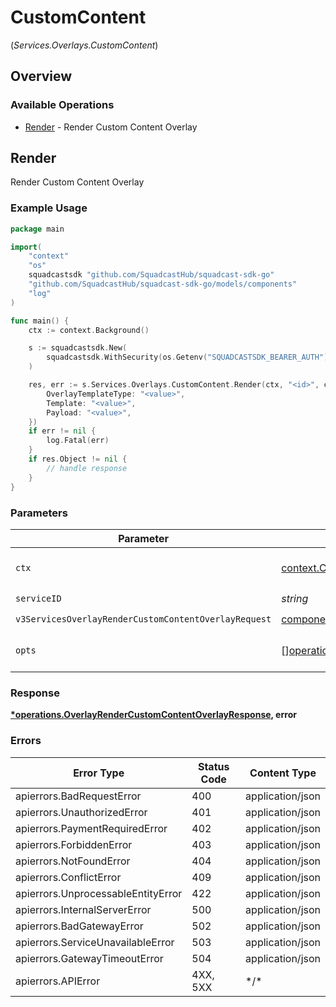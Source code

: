 # CustomContent
(*Services.Overlays.CustomContent*)

## Overview

### Available Operations

* [Render](#render) - Render Custom Content Overlay

## Render

Render Custom Content Overlay

### Example Usage

<!-- UsageSnippet language="go" operationID="Overlay_renderCustomContentOverlay" method="post" path="/v3/services/{serviceID}/overlays/custom-content/render" -->
```go
package main

import(
	"context"
	"os"
	squadcastsdk "github.com/SquadcastHub/squadcast-sdk-go"
	"github.com/SquadcastHub/squadcast-sdk-go/models/components"
	"log"
)

func main() {
    ctx := context.Background()

    s := squadcastsdk.New(
        squadcastsdk.WithSecurity(os.Getenv("SQUADCASTSDK_BEARER_AUTH")),
    )

    res, err := s.Services.Overlays.CustomContent.Render(ctx, "<id>", components.V3ServicesOverlayRenderCustomContentOverlayRequest{
        OverlayTemplateType: "<value>",
        Template: "<value>",
        Payload: "<value>",
    })
    if err != nil {
        log.Fatal(err)
    }
    if res.Object != nil {
        // handle response
    }
}
```

### Parameters

| Parameter                                                                                                                                      | Type                                                                                                                                           | Required                                                                                                                                       | Description                                                                                                                                    |
| ---------------------------------------------------------------------------------------------------------------------------------------------- | ---------------------------------------------------------------------------------------------------------------------------------------------- | ---------------------------------------------------------------------------------------------------------------------------------------------- | ---------------------------------------------------------------------------------------------------------------------------------------------- |
| `ctx`                                                                                                                                          | [context.Context](https://pkg.go.dev/context#Context)                                                                                          | :heavy_check_mark:                                                                                                                             | The context to use for the request.                                                                                                            |
| `serviceID`                                                                                                                                    | *string*                                                                                                                                       | :heavy_check_mark:                                                                                                                             | N/A                                                                                                                                            |
| `v3ServicesOverlayRenderCustomContentOverlayRequest`                                                                                           | [components.V3ServicesOverlayRenderCustomContentOverlayRequest](../../models/components/v3servicesoverlayrendercustomcontentoverlayrequest.md) | :heavy_check_mark:                                                                                                                             | N/A                                                                                                                                            |
| `opts`                                                                                                                                         | [][operations.Option](../../models/operations/option.md)                                                                                       | :heavy_minus_sign:                                                                                                                             | The options for this request.                                                                                                                  |

### Response

**[*operations.OverlayRenderCustomContentOverlayResponse](../../models/operations/overlayrendercustomcontentoverlayresponse.md), error**

### Errors

| Error Type                         | Status Code                        | Content Type                       |
| ---------------------------------- | ---------------------------------- | ---------------------------------- |
| apierrors.BadRequestError          | 400                                | application/json                   |
| apierrors.UnauthorizedError        | 401                                | application/json                   |
| apierrors.PaymentRequiredError     | 402                                | application/json                   |
| apierrors.ForbiddenError           | 403                                | application/json                   |
| apierrors.NotFoundError            | 404                                | application/json                   |
| apierrors.ConflictError            | 409                                | application/json                   |
| apierrors.UnprocessableEntityError | 422                                | application/json                   |
| apierrors.InternalServerError      | 500                                | application/json                   |
| apierrors.BadGatewayError          | 502                                | application/json                   |
| apierrors.ServiceUnavailableError  | 503                                | application/json                   |
| apierrors.GatewayTimeoutError      | 504                                | application/json                   |
| apierrors.APIError                 | 4XX, 5XX                           | \*/\*                              |